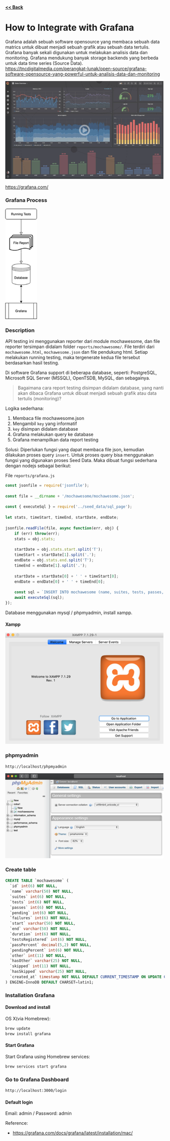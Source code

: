 #### [<< Back](../docs)

# How to Integrate with Grafana
Grafana adalah sebuah software opensource yang membaca sebuah data matrics untuk dibuat menjadi sebuah grafik atau sebuah data tertulis. Grafana banyak sekali digunakan untuk melakukan analisis data dan monitoring. Grafana mendukung banyak storage backends yang berbeda untuk data time series (Source Data). https://tncdigitalmedia.com/perangkat-lunak/open-source/grafana-software-opensource-yang-powerful-untuk-analisis-data-dan-monitoring

[<img src="img/grafana_video.png" width="500"/>](https://grafana.com/video/visualize.mp4)

https://grafana.com/

### Grafana Process
<img src="img/grafana_diagram.png" width="100"/>

### Description
API testing ini menggunakan reporter dari module mochawesome, dan file reporter tersimpan didalam folder `reports/mochawesome/`. File terdiri dari `mochawesome.html`, `mochawesome.json` dan file pendukung html. Setiap melakukan running testing, maka tergenerate kedua file tersebut berdasarkan hasil testing.

Di software Grafana support di beberapa database, seperti: PostgreSQL, Microsoft SQL Server (MSSQL), OpenTSDB, MySQL, dan sebagainya.

> Bagaimana cara report testing disimpan didalam database, yang nanti akan dibaca Grafana untuk dibuat menjadi sebuah grafik atau data tertulis (monitoring)?

Logika sederhana:
1. Membaca file mochawesome.json
2. Mengambil `key` yang informatif
3. `key` disimpan didalam database
4. Grafana melakukan query ke database
5. Grafana menampilkan data report testing

Solusi:
Diperlukan fungsi yang dapat membaca file json, kemudian dilakukan proses query `insert`. Untuk proses query bisa menggunakan fungsi yang digunakan proses Seed Data. Maka dibuat fungsi sederhana dengan nodejs sebagai berikut:

File `reports/grafana.js`
```javascript
const jsonfile = require('jsonfile');

const file = __dirname + '/mochawesome/mochawesome.json';

const { executeSql } = require('../seed_data/sql_page');

let stats, timeStart, timeEnd, startDate, endDate;

jsonfile.readFile(file, async function(err, obj) {
	if (err) throw(err);
	stats = obj.stats;

	startDate = obj.stats.start.split('T');
	timeStart = startDate[1].split('.');
	endDate = obj.stats.end.split('T');
	timeEnd = endDate[1].split('.');

	startDate = startDate[0] + ' ' + timeStart[0];
	endDate = endDate[0] + ' ' + timeEnd[0];

	const sql = `INSERT INTO mochawesome (name, suites, tests, passes, pending, failures, start, end, duration, testsRegistered, passPercent, pendingPercent, other, hasOther, skipped, hasSkipped, created_at) VALUES ("test", ${stats.suites}, ${stats.tests}, ${stats.passes}, ${stats.pending}, ${stats.failures}, "${startDate}", "${endDate}", ${stats.duration}, ${stats.testsRegistered}, ${stats.pendingPercent}, ${stats.pendingPercent}, ${stats.other}, "${stats.hasOther}", ${stats.skipped}, "${stats.hasSkipped}", "${startDate}");`;
	await executeSql(sql);
});
```

Database menggunakan mysql / phpmyadmin, install xampp.

#### Xampp
<img src="img/xampp.png" width="500"/>

### phpmyadmin
```sh
http://localhost/phpmyadmin
```

<img src="img/phpmyadmin.png" width="500"/>

### Create table
```sql
CREATE TABLE `mochawesome` (
  `id` int(6) NOT NULL,
  `name` varchar(50) NOT NULL,
  `suites` int(6) NOT NULL,
  `tests` int(6) NOT NULL,
  `passes` int(6) NOT NULL,
  `pending` int(6) NOT NULL,
  `failures` int(6) NOT NULL,
  `start` varchar(50) NOT NULL,
  `end` varchar(50) NOT NULL,
  `duration` int(6) NOT NULL,
  `testsRegistered` int(6) NOT NULL,
  `passPercent` decimal(5,2) NOT NULL,
  `pendingPercent` int(6) NOT NULL,
  `other` int(11) NOT NULL,
  `hasOther` varchar(25) NOT NULL,
  `skipped` int(11) NOT NULL,
  `hasSkipped` varchar(25) NOT NULL,
  `created_at` timestamp NOT NULL DEFAULT CURRENT_TIMESTAMP ON UPDATE CURRENT_TIMESTAMP
) ENGINE=InnoDB DEFAULT CHARSET=latin1;
```

### Installation Grafana

#### Download and install
OS X(via Homebrew):

```sh
brew update
brew install grafana
```

#### Start Grafana
Start Grafana using Homebrew services:

```sh
brew services start grafana
```

### Go to Grafana Dashboard
```sh
http://localhost:3000/login
```
#### Default login 
Email: admin / Password: admin

Reference:
- https://grafana.com/docs/grafana/latest/installation/mac/
